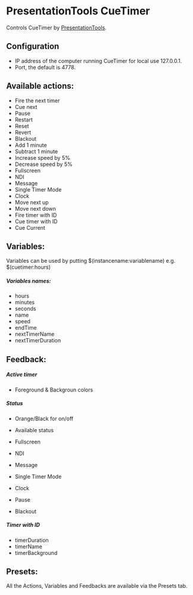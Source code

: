 
# PresentationTools CueTimer
Controls CueTimer by [PresentationTools](https://presentationtools.com/).

## Configuration
* IP address of the computer running CueTimer for local use 127.0.0.1.
* Port, the default is 4778.

## Available actions:
* Fire the next timer
* Cue next
* Pause
* Restart
* Reset
* Revert
* Blackout
* Add 1 minute
* Subtract 1 minute
* Increase speed by 5%
* Decrease speed by 5%
* Fullscreen
* NDI
* Message
* Single Timer Mode
* Clock
* Move next up
* Move next down
* Fire timer with ID
* Cue timer with ID
* Cue Current

## Variables:
Variables can be used by putting $(instancename:variablename) e.g. $(cuetimer:hours)
##### Variables names:
* hours
* minutes
* seconds
* name
* speed
* endTime
* nextTimerName
* nextTimerDuration

## Feedback:
##### Active timer
* Foreground & Backgroun colors

##### Status
* Orange/Black for on/off

* Available status

* Fullscreen
* NDI
* Message
* Single Timer Mode
* Clock
* Pause
* Blackout

##### Timer with ID
* timerDuration
* timerName
* timerBackground

## Presets:
All the Actions, Variables and Feedbacks are available via the Presets tab.
